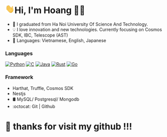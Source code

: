 # <img src="https://raw.githubusercontent.com/ABSphreak/ABSphreak/master/gifs/Hi.gif" width="30px">Hi, I'm Hoang 👨‍💻
- 🌱 I graduated from Ha Noi University Of Science And Technology.
- 💡 I love innovation and new technologies. Currently focusing on Cosmos SDK, IBC, Telescope (AST)
- 🥇 Languages: Vietnamese, English, Japanese

### Languages
[![Python](https://img.shields.io/badge/-Python-fff?&logo=python)](https://github.com/adamalston?tab=repositories&q=&type=&language=python)
[![C](https://img.shields.io/badge/-C-fff?&logo=C)](https://github.com/adamalston?tab=repositories&q=&type=&language=c)
[![Java](https://img.shields.io/badge/-Java-fff?&logo=Java)](https://github.com/adamalston?tab=repositories&q=&type=&language=java)
[![Rust](https://img.shields.io/badge/-Rust-fff?&logo=Rust)](https://github.com/adamalston?tab=repositories&q=&type=&language=Rust)
[![Go](https://img.shields.io/badge/-Go-fff?&logo=Go)](https://github.com/adamalston?tab=repositories&q=&type=&language=Go)

### Framework
* Harthat, Truffle, Cosmos SDK
* Nestjs
* 🛢️ MySQL/ Postgresql/ Mongodb
* :octocat: Git | Github

# :blue_heart: thanks for visit my github !!!

